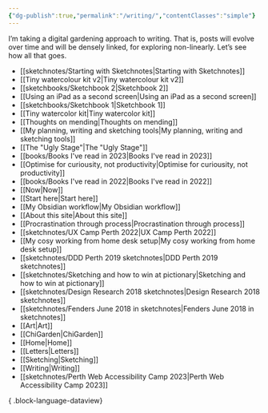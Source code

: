 ```yaml
---
{"dg-publish":true,"permalink":"/writing/","contentClasses":"simple"}
---
```


I’m taking a digital gardening approach to writing. That is, posts will evolve over time and will be densely linked, for exploring non-linearly. Let’s see how all that goes.
- [[sketchnotes/Starting with Sketchnotes\|Starting with Sketchnotes]]
- [[Tiny watercolour kit v2\|Tiny watercolour kit v2]]
- [[sketchbooks/Sketchbook 2\|Sketchbook 2]]
- [[Using an iPad as a second screen\|Using an iPad as a second screen]]
- [[sketchbooks/Sketchbook 1\|Sketchbook 1]]
- [[Tiny watercolor kit\|Tiny watercolor kit]]
- [[Thoughts on mending\|Thoughts on mending]]
- [[My planning, writing and sketching tools\|My planning, writing and sketching tools]]
- [[The "Ugly Stage"\|The "Ugly Stage"]]
- [[books/Books I've read in 2023\|Books I've read in 2023]]
- [[Optimise for curiousity, not productivity\|Optimise for curiousity, not productivity]]
- [[books/Books I've read in 2022\|Books I've read in 2022]]
- [[Now\|Now]]
- [[Start here\|Start here]]
- [[My Obsidian workflow\|My Obsidian workflow]]
- [[About this site\|About this site]]
- [[Procrastination through process\|Procrastination through process]]
- [[sketchnotes/UX Camp Perth 2022\|UX Camp Perth 2022]]
- [[My cosy working from home desk setup\|My cosy working from home desk setup]]
- [[sketchnotes/DDD Perth 2019 sketchnotes\|DDD Perth 2019 sketchnotes]]
- [[sketchnotes/Sketching and how to win at pictionary\|Sketching and how to win at pictionary]]
- [[sketchnotes/Design Research 2018 sketchnotes\|Design Research 2018 sketchnotes]]
- [[sketchnotes/Fenders June 2018 in sketchnotes\|Fenders June 2018 in sketchnotes]]
- [[Art\|Art]]
- [[ChiGarden\|ChiGarden]]
- [[Home\|Home]]
- [[Letters\|Letters]]
- [[Sketching\|Sketching]]
- [[Writing\|Writing]]
- [[sketchnotes/Perth Web Accessibility Camp 2023\|Perth Web Accessibility Camp 2023]]

{ .block-language-dataview}
